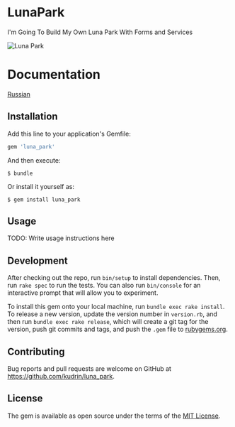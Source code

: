 # LunaPark

I'm Going To Build My Own Luna Park With Forms and Services

![Luna Park](https://u.kanobu.ru/comments/images/7a905e43-1374-4492-b6fc-fcb72e6ce08b.jpg)

# Documentation

[Russian](ru/)

## Installation

Add this line to your application's Gemfile:

```ruby
gem 'luna_park'
```

And then execute:

    $ bundle

Or install it yourself as:

    $ gem install luna_park

## Usage

TODO: Write usage instructions here

## Development

After checking out the repo, run `bin/setup` to install dependencies. Then, run `rake spec` to run the tests. You can also run `bin/console` for an interactive prompt that will allow you to experiment.

To install this gem onto your local machine, run `bundle exec rake install`. To release a new version, update the version number in `version.rb`, and then run `bundle exec rake release`, which will create a git tag for the version, push git commits and tags, and push the `.gem` file to [rubygems.org](https://rubygems.org).

## Contributing

Bug reports and pull requests are welcome on GitHub at https://github.com/kudrin/luna_park.

## License

The gem is available as open source under the terms of the [MIT License](https://opensource.org/licenses/MIT).
